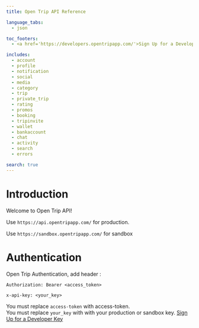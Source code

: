 ```yaml
---
title: Open Trip API Reference

language_tabs:
  - json

toc_footers:
  - <a href='https://developers.opentripapp.com/'>Sign Up for a Developer Key</a>

includes:
  - account
  - profile
  - notification
  - social
  - media
  - category
  - trip
  - private_trip
  - rating
  - promos
  - booking
  - tripinvite
  - wallet
  - bankaccount
  - chat
  - activity
  - search
  - errors

search: true
---
```


# Introduction

Welcome to Open Trip API!

Use `https://api.opentripapp.com/` for production.

Use `https://sandbox.opentripapp.com/` for sandbox


# Authentication

Open Trip Authentication, add header :

`Authorization: Bearer <access_token>`

`x-api-key: <your_key>`

<aside class="notice">
You must replace <code>access-token</code> with access-token.
</aside>

<aside class="notice">
You must replace <code>your_key</code> with with your production or sandbox key.
<a href='https://developers.opentripapp.com/'>Sign Up for a Developer Key</a>
</aside>



